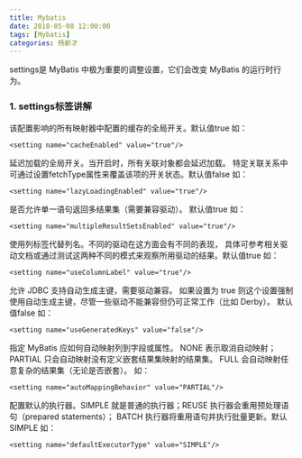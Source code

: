 ```yaml
---
title: Mybatis
date: 2018-05-08 12:00:00
tags: [Mybatis]
categories: 杨新才
---
```


settings是 MyBatis 中极为重要的调整设置，它们会改变 MyBatis 的运行时行为。

<!--more-->

### 1. settings标签讲解

  该配置影响的所有映射器中配置的缓存的全局开关。默认值true  如：

``` setting:
<setting name="cacheEnabled" value="true"/>
```

  延迟加载的全局开关。当开启时，所有关联对象都会延迟加载。 特定关联关系中可通过设置fetchType属性来覆盖该项的开关状态。默认值false  如：

``` setting:
<setting name="lazyLoadingEnabled" value="true"/>
```

  是否允许单一语句返回多结果集（需要兼容驱动）。 默认值true  如：

``` setting:
<setting name="multipleResultSetsEnabled" value="true"/>
```

  使用列标签代替列名。不同的驱动在这方面会有不同的表现， 具体可参考相关驱动文档或通过测试这两种不同的模式来观察所用驱动的结果。默认值true  如：

``` setting:
<setting name="useColumnLabel" value="true"/>
```

  允许 JDBC 支持自动生成主键，需要驱动兼容。 如果设置为 true 则这个设置强制使用自动生成主键，尽管一些驱动不能兼容但仍可正常工作（比如 Derby）。 默认值false  如：

``` setting:
<setting name="useGeneratedKeys" value="false"/>
```

  指定 MyBatis 应如何自动映射列到字段或属性。 NONE 表示取消自动映射；PARTIAL 只会自动映射没有定义嵌套结果集映射的结果集。 FULL 会自动映射任意复杂的结果集（无论是否嵌套）。  如：

``` setting:
<setting name="autoMappingBehavior" value="PARTIAL"/>
```

  配置默认的执行器。SIMPLE 就是普通的执行器；REUSE 执行器会重用预处理语句（prepared statements）； BATCH 执行器将重用语句并执行批量更新。默认SIMPLE  如：

``` setting:
<setting name="defaultExecutorType" value="SIMPLE"/>
```
